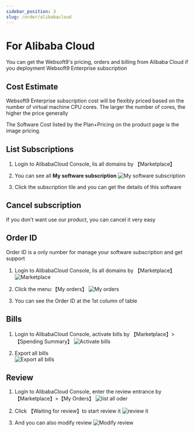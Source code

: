 ```yaml
---
sidebar_position: 3
slug: /order/alibabacloud
---
```


# For Alibaba Cloud

You can get the Websoft9's pricing, orders and billing from Alibaba Cloud if you deployment Websoft9 Enterprise subscription

## Cost Estimate

Websoft9 Enterprise subscription cost will be flexibly priced based on the number of virtual machine CPU cores. The larger the number of cores, the higher the price generally

The Software Cost listed by the Plan+Pricing on the product page is the image pricing.    

## List Subscriptions

1. Login to AlibabaCloud Console, lis all domains by 【Marketplace】

2. You can see all **My software subscription**
   ![My software subscription](https://libs.websoft9.com/Websoft9/DocsPicture/en/aliyun/aliyun-mkservices-websoft9.png)

2. Click the subscription tile and you can get the details of this software

## Cancel subscription

If you don't want use our product, you can cancel it very easy


## Order ID

Order ID is a only number for manage your software subscription and get support

1. Login to AlibabaCloud Console, lis all domains by 【Marketplace】
   ![Marketplace](https://libs.websoft9.com/Websoft9/DocsPicture/en/aliyun/aliyun-mk-websoft9.png)

2. Click the menu:【My orders】
   ![My orders](https://libs.websoft9.com/Websoft9/DocsPicture/en/aliyun/aliyun-orderslist-websoft9.png)

3. You can see the Order ID at the 1st column of table


## Bills

1. Login to AlibabaCloud Console, activate bills by 【Marketplace】>【Spending Summary】
   ![Activate bills](https://libs.websoft9.com/Websoft9/DocsPicture/en/aliyun/aliyun-exportfee001-websoft9.png)

2. Export all bills  
   ![Export all bills ](https://libs.websoft9.com/Websoft9/DocsPicture/en/aliyun/aliyun-exportfee002-websoft9.png)


## Review

1. Login to AlibabaCloud Console, enter the review entrance by 【Marketplace】>【My Orders】
   ![list all oder](https://libs.websoft9.com/Websoft9/DocsPicture/en/aliyun/aliyun-listorders-websoft9.png)

2. Click 【Waiting for review】to start review it
   ![review it](https://libs.websoft9.com/Websoft9/DocsPicture/en/aliyun/aliyun-reviewit-websoft9.png)

3. And you can also modify review 
   ![Modify review](https://libs.websoft9.com/Websoft9/DocsPicture/en/aliyun/aliyun-mreviewit-websoft9.png)
